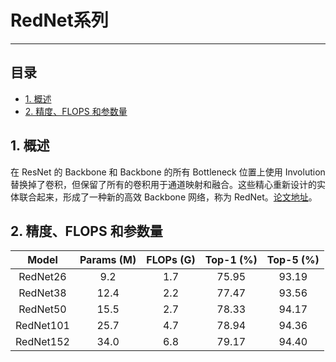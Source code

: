 # RedNet系列
---
## 目录

* [1. 概述](#1)
* [2. 精度、FLOPS 和参数量](#2)

<a name='1'></a>
## 1. 概述

在 ResNet 的 Backbone 和 Backbone 的所有 Bottleneck 位置上使用 Involution 替换掉了卷积，但保留了所有的卷积用于通道映射和融合。这些精心重新设计的实体联合起来，形成了一种新的高效 Backbone 网络，称为 RedNet。[论文地址](https://arxiv.org/abs/2103.06255)。

<a name='2'></a>
## 2. 精度、FLOPS 和参数量

|         Model         | Params (M) | FLOPs (G) | Top-1 (%) | Top-5 (%) |
|:---------------------:|:----------:|:---------:|:---------:|:---------:|
| RedNet26             |  9.2       | 1.7       | 75.95     | 93.19     |
| RedNet38            | 12.4       | 2.2       | 77.47     | 93.56     |
| RedNet50             | 15.5       | 2.7       | 78.33     | 94.17     |
| RedNet101           | 25.7       | 4.7       | 78.94     | 94.36     |
| RedNet152           | 34.0       | 6.8       | 79.17     | 94.40     |